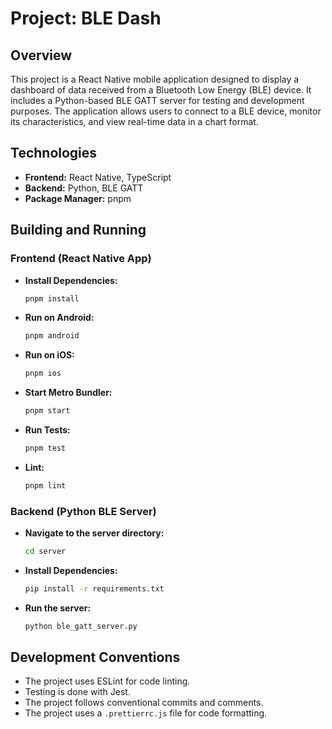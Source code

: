 # Project: BLE Dash

## Overview

This project is a React Native mobile application designed to display a dashboard of data received from a Bluetooth Low Energy (BLE) device. It includes a Python-based BLE GATT server for testing and development purposes. The application allows users to connect to a BLE device, monitor its characteristics, and view real-time data in a chart format.

## Technologies

*   **Frontend:** React Native, TypeScript
*   **Backend:** Python, BLE GATT
*   **Package Manager:** pnpm

## Building and Running

### Frontend (React Native App)

*   **Install Dependencies:**
    ```bash
    pnpm install
    ```

*   **Run on Android:**
    ```bash
    pnpm android
    ```

*   **Run on iOS:**
    ```bash
    pnpm ios
    ```

*   **Start Metro Bundler:**
    ```bash
    pnpm start
    ```

*   **Run Tests:**
    ```bash
    pnpm test
    ```

*   **Lint:**
    ```bash
    pnpm lint
    ```

### Backend (Python BLE Server)

*   **Navigate to the server directory:**
    ```bash
    cd server
    ```

*   **Install Dependencies:**
    ```bash
    pip install -r requirements.txt
    ```

*   **Run the server:**
    ```bash
    python ble_gatt_server.py
    ```

## Development Conventions

*   The project uses ESLint for code linting.
*   Testing is done with Jest.
*   The project follows conventional commits and comments.
*   The project uses a `.prettierrc.js` file for code formatting.
